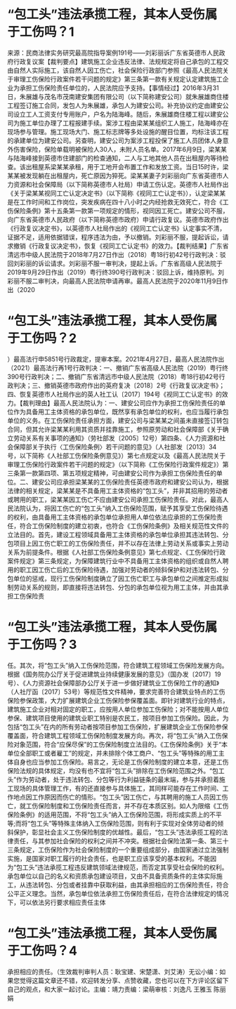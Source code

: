 # “包工头”违法承揽工程，其本人受伤属于工伤吗？1

来源：民商法律实务研究最高院指导案例191号——刘彩丽诉广东省英德市人民政府行政复议案【裁判要点】建筑施工企业违反法律、法规规定将自己承包的工程交由自然人实际施工，该自然人因工伤亡，社会保险行政部门参照《最高人民法院关于审理工伤保险行政案件若干问题的规定》第三条第一款有关规定认定建筑施工企业为承担工伤保险责任单位的，人民法院应予支持。【事情经过】2016年3月31日，朱展雄与茂名市茂南建安集团有限公司（以下简称建安公司）就朱展雄商住楼工程签订施工合同，发包人为朱展雄，承包人为建安公司。补充协议约定由建安公司设立工人工资支付专用账户，户名为陆海峰。随后，朱展雄商住楼工程以建安公司为施工单位办理了工程报建手续。案涉工程由梁某某组织工人施工，陆海峰亦在现场参与管理。施工现场大门、施工标志牌等多处设施的醒目位置，均标注该工程的承建单位为建安公司。另查明，建安公司为案涉工程投保了施工人员团体人身意外伤害保险，保险单载明被保险人30人，未附人员名单。2017年6月9日，梁某某与陆海峰接到英德市住建部门的检查通知，二人与工地其他人员在出租屋内等待检查。该出租屋系梁某某承租，用于工地开会布置工作和发放工资。当日15时许，梁某某被发现躺在出租屋内，死亡原因为猝死。梁某某妻子刘彩丽向广东省英德市人力资源和社会保障局（以下简称英德市人社局）申请工伤认定。英德市人社局作出《关于梁某某视同工亡认定决定书》（以下简称《视同工亡认定书》），认定梁某某是在工作时间和工作岗位，突发疾病在四十八小时之内经抢救无效死亡，符合《工伤保险条例》第十五条第一款第一项规定的情形，视同因工死亡。建安公司不服，向广东省英德市人民政府（以下简称英德市政府）申请行政复议。英德市政府作出《行政复议决定书》，以英德市人社局作出的《视同工亡认定书》认定事实不清，证据不足，适用依据错误，程序违法为由，予以撤销。刘彩丽不服，提起诉讼，请求撤销《行政复议决定书》，恢复《视同工亡认定书》的效力。【裁判结果】广东省清远市中级人民法院于2018年7月27日作出（2018）粤18行初42号行政判决：驳回刘彩丽的诉讼请求。刘彩丽不服一审判决，提起上诉。广东省高级人民法院于2019年9月29日作出（2019）粤行终390号行政判决：驳回上诉，维持原判。刘彩丽不服二审判决，向最高人民法院申请再审。最高人民法院于2020年11月9日作出（2020

# “包工头”违法承揽工程，其本人受伤属于工伤吗？2

）最高法行申5851号行政裁定，提审本案。2021年4月27日，最高人民法院作出（2021）最高法行再1号行政判决：一、撤销广东省高级人民法院（2019）粤行终390号行政判决；二、撤销广东省清远市中级人民法院（2018）粤18行初42号行政判决；三、撤销英德市政府作出的英府复决〔2018〕2号《行政复议决定书》；四、恢复英德市人社局作出的英人社工认〔2017〕194号《视同工亡认定书》的效力。【裁判理由】最高人民法院认为：一、建安公司应作为承担工伤保险责任的单位作为具备用工主体资格的承包单位，既然享有承包单位的权利，也应当履行承包单位的义务。在工伤保险责任承担方面，建安公司与梁某某之间虽未直接签订转包合同，但其允许梁某某利用其资质并挂靠施工，参照原劳动和社会保障部《关于确立劳动关系有关事项的通知》（劳社部发〔2005〕12号）第四条、《人力资源和社会保障部关于执行〈工伤保险条例〉若干问题的意见》（人社部发〔2013〕34号，以下简称《人社部工伤保险条例意见》）第七点规定以及《最高人民法院关于审理工伤保险行政案件若干问题的规定》（以下简称《工伤保险行政案件规定》）第三条第一款第四项、第五项规定精神，可由建安公司作为承担工伤保险责任的单位。二、建安公司应承担梁某某的工伤保险责任英德市政府和建安公司认为，根据法律的相关规定，梁某某是不具备用工主体资格的“包工头”，并非其招用的劳动者或聘用的职工，梁某某因工伤亡不应由建安公司承担工伤保险责任。对此，最高人民法院认为，将因工伤亡的“包工头”纳入工伤保险范围，赋予其享受工伤保险待遇的权利，由具备用工主体资格的承包单位承担用人单位依法应承担的工伤保险责任，符合工伤保险制度的建立初衷，也符合《工伤保险条例》及相关规范性文件的立法目的。首先，建设工程领域具备用工主体资格的承包单位承担其违法转包、分包项目上因工伤亡职工的工伤保险责任，并不以存在法律上劳动关系或事实上劳动关系为前提条件。根据《人社部工伤保险条例意见》第七点规定、《工伤保险行政案件规定》第三条规定，为保障建筑行业中不具备用工主体资格的组织或自然人聘用的职工因工伤亡后的工伤保险待遇，加强对劳动者的倾斜保护和对违法转包、分包单位的惩戒，现行工伤保险制度确立了因工伤亡职工与承包单位之间推定形成拟制劳动关系的规则，即直接将违法转包、分包的承包单位视为用工主体，并由其承担工伤保险责

# “包工头”违法承揽工程，其本人受伤属于工伤吗？3

任。其次，将“包工头”纳入工伤保险范围，符合建筑工程领域工伤保险发展方向。根据《国务院办公厅关于促进建筑业持续健康发展的意见》（国办发〔2017〕19号）、《人力资源社会保障部办公厅关于进一步做好建筑业工伤保险工作的通知》（人社厅函〔2017〕53号）等规范性文件精神，要求完善符合建筑业特点的工伤保险参保政策，大力扩展建筑企业工伤保险参保覆盖面。即针对建筑行业的特点，建筑施工企业对相对固定的职工，应按用人单位参加工伤保险；对不能按用人单位参保、建筑项目使用的建筑业职工特别是农民工，按项目参加工伤保险。因此，为包括“包工头”在内的所有劳动者按项目参加工伤保险，扩展建筑企业工伤保险参保覆盖面，符合建筑工程领域工伤保险制度发展方向。再次，将“包工头”纳入工伤保险对象范围，符合“应保尽保”的工伤保险制度立法目的。《工伤保险条例》关于“本单位全部职工或者雇工”的规定，并未排除个体工商户、“包工头”等特殊的用工主体自身也应当参加工伤保险。易言之，无论是工伤保险制度的建立本意，还是工伤保险法规的具体规定，均没有也不宜将“包工头”排除在工伤保险范围之外。“包工头”作为劳动者，处于违法转包、分包等行为利益链条的最末端，参与并承担着施工现场的具体管理工作，有的还直接参与具体施工，其同样可能存在工作时间、工作地点因工作原因而伤亡的情形。“包工头”因工伤亡，与其聘用的施工人员因工伤亡，就工伤保险制度和工伤保险责任而言，并不存在本质区别。如人为限缩《工伤保险条例》的适用范围，不将“包工头”纳入工伤保险范围，将形成实质上的不平等;而将“包工头”等特殊主体纳入工伤保险范围，则有利于实现对全体劳动者的倾斜保护，彰显社会主义工伤保险制度的优越性。最后，“包工头”违法承揽工程的法律责任，与其参加社会保险的权利之间并不冲突。根据社会保险法第一条、第三十三条规定，工伤保险作为社会保险制度的一个重要组成部分，由国家通过立法强制实施，是国家对职工履行的社会责任，也是职工应该享受的基本权利。不能因为“包工头”违法承揽工程违反建筑领域法律规范，而否定其享受社会保险的权利。承包单位以自己的名义和资质承包建设项目，又由不具备资质条件的主体实际施工，从违法转包、分包或者挂靠中获取利益，由其承担相应的工伤保险责任，符合公平正义理念。当然，承包单位依法承担工伤保险责任后，在符合法律规定的情况下，可以依法另行要求相应责任主体

# “包工头”违法承揽工程，其本人受伤属于工伤吗？4

承担相应的责任。（生效裁判审判人员：耿宝建、宋楚潇、刘艾涛）无讼小编：如果您觉得这篇文章还不错，欢迎转发分享、点赞收藏，您也可以在下方评论区留下自己的观点，和大家一起讨论。主编：靖力责编：梁萌审核：刘逸凡 王雅玉 陈丽娟

